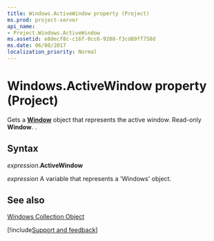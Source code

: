 ```yaml
---
title: Windows.ActiveWindow property (Project)
ms.prod: project-server
api_name:
- Project.Windows.ActiveWindow
ms.assetid: e8decf8c-c16f-0cc6-9208-f3cd89ff750d
ms.date: 06/08/2017
localization_priority: Normal
---
```



# Windows.ActiveWindow property (Project)

Gets a  **[Window](Project.Window.md)** object that represents the active window. Read-only **Window**. .


## Syntax

_expression_.**ActiveWindow**

_expression_ A variable that represents a 'Windows' object.


## See also


[Windows Collection Object](Project.windows(object).md)

[!include[Support and feedback](~/includes/feedback-boilerplate.md)]